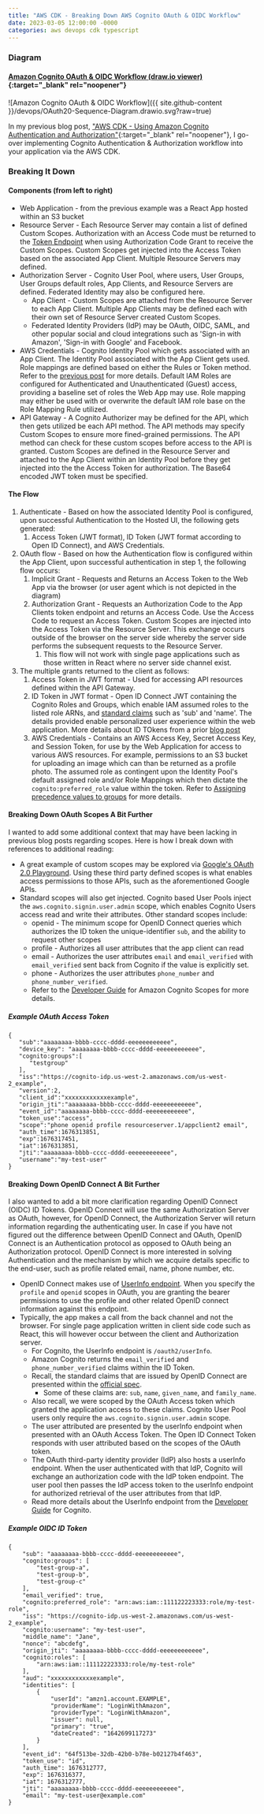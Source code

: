 ```yaml
---
title: "AWS CDK - Breaking Down AWS Cognito OAuth & OIDC Workflow"
date: 2023-03-05 12:00:00 -0000
categories: aws devops cdk typescript
---
```


### Diagram

#### [Amazon Cognito OAuth & OIDC Workflow (draw.io viewer)](https://viewer.diagrams.net/?tags=%7B%7D&highlight=0000ff&edit=_blank&layers=1&nav=1&title=OAuth20-Sequence-Diagram.drawio#Uhttps%3A%2F%2Fraw.githubusercontent.com%2FAdam-Lechnos%2Fdiagrams-charts%2Fmain%2Fdevops%2FOAuth20-Sequence-Diagram.drawio){:target="_blank" rel="noopener"}

![Amazon Cognito OAuth & OIDC Workflow]({{ site.github-content }}/devops/OAuth20-Sequence-Diagram.drawio.svg?raw=true)

In my previous blog post, ["AWS CDK - Using Amazon Cognito Authentication and Authorization"](/aws/devops/cdk/typescript/2023/02/22/aws-cdk-cognito-use.html){:target="_blank" rel="noopener"}, I go-over implementing Cognito Authentication & Authorization workflow into your application via the AWS CDK.

### Breaking It Down

#### Components (from left to right)

* Web Application - from the previous example was a React App hosted within an S3 bucket
* Resource Server - Each Resource Server may contain a list of defined Custom Scopes. Authorization with an Access Code must be returned to the [Token Endpoint](https://docs.aws.amazon.com/cognito/latest/developerguide/token-endpoint.html) when using Authorization Code Grant to receive the Custom Scopes. Custom Scopes get injected into the Access Token based on the associated App Client. Multiple Resource Servers may defined.
* Authorization Server - Cognito User Pool, where users, User Groups, User Groups default roles, App Clients, and Resource Servers are defined. Federated Identity may also be configured here.
  * App Client - Custom Scopes are attached from the Resource Server to each App Client. Multiple App Clients may be defined each with their own set of Resource Server created Custom Scopes.
  * Federated Identity Providers (IdP) may be OAuth, OIDC, SAML, and other popular social and cloud integrations such as 'Sign-in with Amazon', 'Sign-in with Google' and Facebook.
* AWS Credentials - Cognito Identity Pool which gets associated with an App Client. The Identity Pool associated with the App Client gets used. Role mappings are defined based on either the Rules or Token method. Refer to the [previous post](/aws/devops/cdk/typescript/2023/02/22/aws-cdk-cognito-use.html) for more details. Default IAM Roles are configured for Authenticated and Unauthenticated (Guest) access, providing a baseline set of roles the Web App may use. Role mapping may either be used with or overwrite the default IAM role base on the Role Mapping Rule utilized.
* API Gateway - A Cognito Authorizer may be defined for the API, which then gets utilized be each API method. The API methods may specify Custom Scopes to ensure more fined-grained permissions. The API method can check for these custom scopes before access to the API is granted. Custom Scopes are defined in the Resource Server and attached to the App Client within an Identity Pool before they get injected into the the Access Token for authorization. The Base64 encoded JWT token must be specified.

#### The Flow

1. Authenticate - Based on how the associated Identity Pool is configured, upon successful Authentication to the Hosted UI, the following gets generated:
   1. Access Token (JWT format), ID Token (JWT format according to Open ID Connect), and AWS Credentials.
1. OAuth flow - Based on how the Authentication flow is configured within the App Client, upon successful authentication in step 1, the following flow occurs:
    1. Implicit Grant - Requests and Returns an Access Token to the Web App via the browser (or user agent which is not depicted in the diagram)
    1. Authorization Grant - Requests an Authorization Code to the App Clients token endpoint and returns an Access Code. Use the Access Code to request an Access Token. Custom Scopes are injected into the Access Token via the Resource Server. This exchange occurs outside of the browser on the server side whereby the server side performs the subsequent requests to the Resource Server.
        1. This flow will not work with single page applications such as those written in React where no server side channel exist.
1. The multiple grants returned to the client as follows:
    1. Access Token in JWT format - Used for accessing API resources defined within the API Gateway.
    1. ID Token in JWT format - Open ID Connect JWT containing the Cognito Roles and Groups, which enable IAM assumed roles to the listed role ARNs, and [standard claims](https://openid.net/specs/openid-connect-core-1_0.html#StandardClaims) such as 'sub' and 'name'. The details provided enable personalized user experience within the web application. More details about ID TOkens from a prior [blog post](/aws/devops/cdk/typescript/2023/02/20/aws-cdk-cognito.html#id-tokens)
    1. AWS Credentials - Contains an AWS Access Key, Secret Access Key, and Session Token, for use by the Web Application for access to various AWS resources. For example, permissions to an S3 bucket for uploading an image which can than be returned as a profile photo. The assumed role as contingent upon the Identity Pool's default assigned role and/or Role Mappings which then dictate the `cognito:preferred_role` value within the token. Refer to [Assigning precedence values to groups](https://docs.aws.amazon.com/cognito/latest/developerguide/cognito-user-pools-user-groups.html#assigning-precedence-values-to-groups) for more details.

#### Breaking Down OAuth Scopes A Bit Further
I wanted to add some additional context that may have been lacking in previous blog posts regarding scopes. Here is how I break down with references to additional reading:

* A great example of custom scopes may be explored via [Google's OAuth 2.0 Playground](https://developers.google.com/oauthplayground/). Using these third party defined scopes is what enables access permissions to those APIs, such as the aforementioned Google APIs.
* Standard scopes will also get injected. Cognito based User Pools inject the `aws.cognito.signin.user.admin` scope, which enables Cognito Users access read and write their attributes. Other standard scopes include:
  * openid - The minimum scope for OpenID Connect queries which authorizes the ID token the unique-identifier `sub`, and the ability to request other scopes
  * profile - Authorizes all user attributes that the app client can read
  * email - Authorizes the user attributes `email` and `email_verified` with `email_verified` sent back from Cognito if the value is explicitly set.
  * phone - Authorizes the user attributes `phone_number` and `phone_number_verified`.
  * Refer to the [Developer Guide](https://docs.aws.amazon.com/cognito/latest/developerguide/cognito-user-pools-define-resource-servers.html#cognito-user-pools-define-resource-servers-about-scopes) for Amazon Cognito Scopes for more details.

##### Example OAuth Access Token
```
{
   "sub":"aaaaaaaa-bbbb-cccc-dddd-eeeeeeeeeeee",
   "device_key": "aaaaaaaa-bbbb-cccc-dddd-eeeeeeeeeeee",
   "cognito:groups":[
      "testgroup"
   ],
   "iss":"https://cognito-idp.us-west-2.amazonaws.com/us-west-2_example",
   "version":2,
   "client_id":"xxxxxxxxxxxxexample",
   "origin_jti":"aaaaaaaa-bbbb-cccc-dddd-eeeeeeeeeeee",
   "event_id":"aaaaaaaa-bbbb-cccc-dddd-eeeeeeeeeeee",
   "token_use":"access",
   "scope":"phone openid profile resourceserver.1/appclient2 email",
   "auth_time":1676313851,
   "exp":1676317451,
   "iat":1676313851,
   "jti":"aaaaaaaa-bbbb-cccc-dddd-eeeeeeeeeeee",
   "username":"my-test-user"
}
```

#### Breaking Down OpenID Connect A Bit Further
I also wanted to add a bit more clarification regarding OpenID Connect (OIDC) ID Tokens. OpenID Connect will use the same Authorization Server as OAuth, however, for OpenID Connect, the Authorization Server will return information regarding the authenticating user. In case if you have not figured out the difference between OpenID Connect and OAuth, OpenID Connect is an Authentication protocol as opposed to OAuth being an Authorization protocol. OpenID Connect is more interested in solving Authentication and the mechanism by which we acquire details specific to the end-user, such as profile related email, name, phone number, etc.

* OpenID Connect makes use of [UserInfo endpoint](https://docs.aws.amazon.com/cognito/latest/developerguide/userinfo-endpoint.html). When you specify the `profile` and `openid` scopes in OAuth, you are granting the bearer permissions to use the profile and other related OpenID connect information against this endpoint.
* Typically, the app makes a call from the back channel and not the browser. For single page application written in client side code such as React, this will however occur between the client and Authorization server.
  * For Cognito, the UserInfo endpoint is `/oauth2/userInfo`.
  * Amazon Cognito returns the `email_verified` and `phone_number_verified` claims within the ID Token.
  * Recall, the standard claims that are issued by OpenID Connect are presented within the [official spec](https://openid.net/specs/openid-connect-core-1_0.html#StandardClaims).
    * Some of these claims are: `sub`, `name`, `given_name`, and `family_name`.
  * Also recall, we were scoped by the OAuth Access token which granted the application access to these claims. Cognito User Pool users only require the  `aws.cognito.signin.user.admin` scope.
  * The user attributed are presented by the userInfo endpoint when presented with an OAuth Access Token. The Open ID Connect Token responds with user attributed based on the scopes of the OAuth token.
  * The OAuth third-party identity provider (IdP) also hosts a userInfo endpoint. When the user authenticated with that IdP, Cognito will exchange an authorization code with the IdP token endpoint. The user pool then passes the IdP access token to the userInfo endpoint for authorized retrieval of the user attributes from that IdP.
  * Read more details about the UserInfo endpoint from the [Developer Guide](https://docs.aws.amazon.com/cognito/latest/developerguide/userinfo-endpoint.html) for Cognito.

##### Example OIDC ID Token
```
{
    "sub": "aaaaaaaa-bbbb-cccc-dddd-eeeeeeeeeeee",
    "cognito:groups": [
        "test-group-a",
        "test-group-b",
        "test-group-c"
    ],
    "email_verified": true,
    "cognito:preferred_role": "arn:aws:iam::111122223333:role/my-test-role",
    "iss": "https://cognito-idp.us-west-2.amazonaws.com/us-west-2_example",
    "cognito:username": "my-test-user",
    "middle_name": "Jane",
    "nonce": "abcdefg",
    "origin_jti": "aaaaaaaa-bbbb-cccc-dddd-eeeeeeeeeeee",
    "cognito:roles": [
        "arn:aws:iam::111122223333:role/my-test-role"
    ],
    "aud": "xxxxxxxxxxxxexample",
    "identities": [
        {
            "userId": "amzn1.account.EXAMPLE",
            "providerName": "LoginWithAmazon",
            "providerType": "LoginWithAmazon",
            "issuer": null,
            "primary": "true",
            "dateCreated": "1642699117273"
        }
    ],
    "event_id": "64f513be-32db-42b0-b78e-b02127b4f463",
    "token_use": "id",
    "auth_time": 1676312777,
    "exp": 1676316377,
    "iat": 1676312777,
    "jti": "aaaaaaaa-bbbb-cccc-dddd-eeeeeeeeeeee",
    "email": "my-test-user@example.com"
}
```